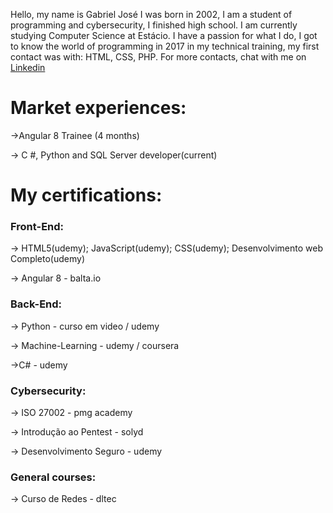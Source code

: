 Hello, my name is Gabriel José I was born in 2002, I am a student of programming and cybersecurity, I finished high school. I am currently studying Computer Science at Estácio. I have a passion for what I do, I got to know the world of programming in 2017 in my technical training, my first contact was with: HTML, CSS, PHP. For more contacts, chat with me on <a href="https://www.linkedin.com/in/gabriel-jos%C3%A9/">Linkedin</a>

# Market experiences:

<p>->Angular 8 Trainee (4 months)</p>
<p>-> C #, Python and SQL Server developer(current)</p>

# My certifications:

### Front-End:
  <p>-> HTML5(udemy);  JavaScript(udemy);  CSS(udemy);  Desenvolvimento web Completo(udemy)</p>
  <p>-> Angular 8 - balta.io</p>
  
### Back-End:
  <p>-> Python - curso em video / udemy</p>
  <p>-> Machine-Learning - udemy / coursera</p>
  <p>->C# - udemy</p>
  
  ### Cybersecurity:
  <p>-> ISO 27002 - pmg academy</p>
  <p>-> Introdução ao Pentest - solyd</p>
  <p>-> Desenvolvimento Seguro - udemy</p>

### General courses:
  <p>-> Curso de Redes - dltec</p>
